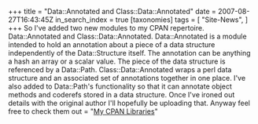 +++
title = "Data::Annotated and Class::Data::Annotated"
date = 2007-08-27T16:43:45Z
in_search_index = true
[taxonomies]
tags = [
"Site-News",
]
+++
So I've added two new modules to my CPAN repertoire. Data::Annotated and Class::Data::Annotated. Data::Annotated is a module intended to hold an annotation about a piece of a data structure independently of the Data::Structure itself. The annotation can be anything a hash an array or a scalar value. The piece of the data structure is referenced by a Data::Path. Class::Data::Annotated wraps a perl data structure and an associated set of annotations together in one place. I've also added to Data::Path's functionality so that it can annotate object methods and coderefs stored in a data structure. Once I've ironed out details with the original author I'll hopefully be uploading that. Anyway feel free to check them out = "<a href="http://search.cpan.org/~zaphar/">My CPAN Libraries</a>"
